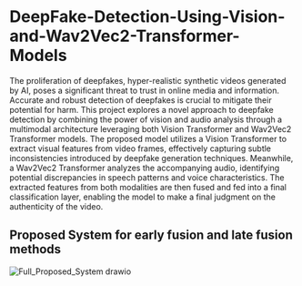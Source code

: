 # DeepFake-Detection-Using-Vision-and-Wav2Vec2-Transformer-Models

The proliferation of deepfakes, hyper-realistic synthetic videos generated by AI, poses a significant threat to trust in online media and information. Accurate and robust detection of deepfakes is crucial to mitigate their potential for harm. This project explores a novel approach to deepfake detection by combining the power of vision and audio analysis through a multimodal architecture leveraging both Vision Transformer and Wav2Vec2 Transformer models. The proposed model utilizes a Vision Transformer to extract visual features from video frames, effectively capturing subtle inconsistencies introduced by deepfake generation techniques. Meanwhile, a Wav2Vec2 Transformer analyzes the accompanying audio, identifying potential discrepancies in speech patterns and voice characteristics. The extracted features from both modalities are then fused and fed into a final classification layer, enabling the model to make a final judgment on the authenticity of the video.

## Proposed System for early fusion and late fusion methods
![Full_Proposed_System drawio](https://github.com/Cyriloo7/DeepFake-Detection-Using-Vision-and-Wav2Vec2-Transformer-Models/assets/91458980/9167f476-09fe-4490-aa3c-8564eda74960)

